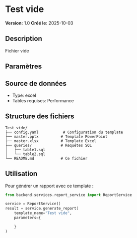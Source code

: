 # Test vide

**Version:** 1.0
**Créé le:** 2025-10-03

## Description

Fichier vide

## Paramètres



## Source de données

- Type: excel
- Tables requises: Performance

## Structure des fichiers

```
Test vide/
├── config.yaml           # Configuration du template
├── master.pptx          # Template PowerPoint
├── master.xlsx          # Template Excel
├── queries/             # Requêtes SQL
│   ├── table1.sql
│   └── table2.sql
└── README.md            # Ce fichier
```

## Utilisation

Pour générer un rapport avec ce template :

```python
from backend.services.report_service import ReportService

service = ReportService()
result = service.generate_report(
    template_name="Test vide",
    parameters={

    }
)
```